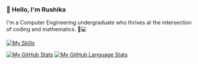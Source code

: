 ### 👋 Hello, I'm Rushika

I'm a Computer Engineering undergraduate who thrives at the intersection of coding and mathematics. 🧮💻

[![My Skills](https://skillicons.dev/icons?i=py,react,nodejs,mysql,mongodb,matlab,linux,js,java,html,css,git,c,cpp,cs,r,arduino,idea&perline=7)](https://skillicons.dev)


[![My GitHub Stats](https://github-readme-stats.vercel.app/api/?username=Rushika08&count_private=true&theme=tokyonight&showicons=true)]()
[![My GitHub Language Stats](https://github-readme-stats.vercel.app/api/top-langs/?username=Rushika08&langs_count=5&theme=tokyonight)]()
